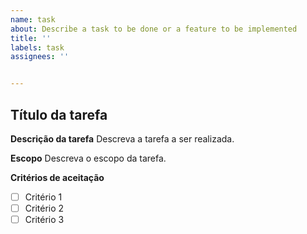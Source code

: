 ```yaml
---
name: task
about: Describe a task to be done or a feature to be implemented
title: ''
labels: task
assignees: ''


---
```


## Título da tarefa

**Descrição da tarefa**
Descreva a tarefa a ser realizada.

**Escopo**
Descreva o escopo da tarefa.

**Critérios de aceitação**
- [ ] Critério 1
- [ ] Critério 2
- [ ] Critério 3
